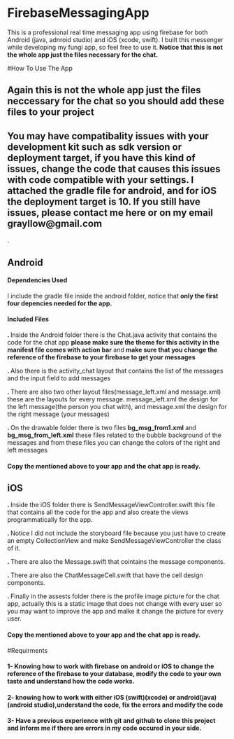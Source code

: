 # FirebaseMessagingApp
This is a professional real time messaging app using firebase for both Android (java, adnroid studio) and iOS (xcode, swift). I built this messenger while developing my fungi app, so feel free to use it.<b> Notice that this is not the whole app just the files necessary for the chat.</b>


#How To Use The App
<h2> Again this is not the whole app just the files neccessary for the chat so you should add these files to your project</h2>
<h2> You may have compatibality issues with your development kit such as sdk version or deployment target, if you have this kind of issues, change the code that causes this issues with code compatible with your settings. I attached the gradle file  for android, and for iOS the deployment target is <b>10</b>. If you still have issues, please contact me here or on my email <b>grayllow@gmail.com</b></h2>.
<h2>Android</h2>
<h4> Dependencies Used</h4>
<p> I include the gradle file inside the android folder, notice that <b>only the first four depencies needed for the app.</b>

<h4>Included Files</h4>
<p><b>. </b>Inside the Android folder there is the Chat.java activity that contains the code for the chat app <b> please make sure the theme for this activity in the manifest file comes with action bar</b> and <b> make sure that you change the reference of the firebase to your firebase to get your messages</b></p>
<p><b>. </b>Also there is the activity_chat layout that contains the list of the messages and the input field to add messages</p>
<p><b>. </b>There are also two other layout files(message_left.xml and message.xml) these are the layouts for every message.      message_left.xml the design for the left message(the person you chat with), and message.xml the design for the right message (your messages)</p>
<p><b>. </b>On the drawable folder there is two files <b>bg_msg_from1.xml</b> and <b>bg_msg_from_left.xml</b> these files related to the bubble background of the messages and from these files you can change the colors of the right and left messages</p>
<h4>Copy the mentioned above to your app and the chat app is ready.</h4>
<h2>iOS</h2>
<p> <b>. </b>Inside the iOS folder there is SendMessageViewController.swift this file that contains all the code for the app and also create the views programmatically for the app.</p>
<p> <b>. </b> Notice I did not include the storyboard file because you just have to create an empty CollectionView and make SendMessageViewController the class of it.</p>
<p> <b>. </b> There are also the Message.swift that cointains the message components.</p>
<p> <b>. </b> There are also the ChatMessageCell.swift that have the cell design components.</p>
<p> <b>. </b> Finally in the assests folder there is the profile image picture for the chat app, actually this is a static image that does not change with every user so you may want to improve the app and malke it change the picture for every user.</p>
<h4>Copy the mentioned above to your app and the chat app is ready.</h4>
#Requirments
<h4><b>1-</b> Knowing how to work with firebase on android or iOS to change the reference of the firebase to your database, modify the code to your own taste and understand how the code works.</h4>
<h4> <b>2- </b> knowing how to work with either iOS (swift)(xcode) or android(java)(android studio),understand the code, fix the errors and modify the code </h4>
<h4><b>3- </b>Have a previous experience with git and github to clone this project and inform me if there are errors in my code occured in your side.</h4>

